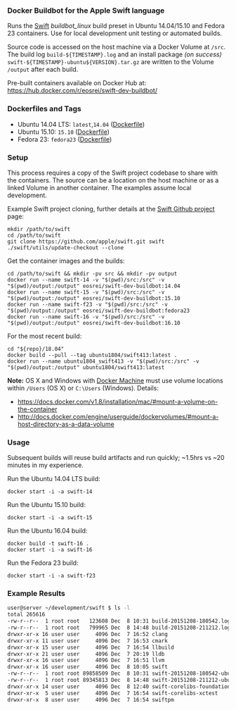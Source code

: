### Docker Buildbot for the Apple Swift language

Runs the [Swift](https://swift.org/) *buildbot_linux* build preset in Ubuntu 14.04/15.10 and Fedora 23 containers. Use for local development unit testing or automated builds.

Source code is accessed on the host machine via a Docker Volume at `/src`. The build log `build-${TIMESTAMP}.log` and an install package *(on success)* `swift-${TIMESTAMP}-ubuntu${VERSION}.tar.gz` are written to the Volume `/output` after each build.

Pre-built containers available on Docker Hub at: https://hub.docker.com/r/eosrei/swift-dev-buildbot/

### Dockerfiles and Tags

* Ubuntu 14.04 LTS: `latest`,`14.04` ([Dockerfile](https://github.com/eosrei/docker-swift-dev-buildbot/blob/master/14.04/Dockerfile))
* Ubuntu 15.10: `15.10` ([Dockerfile](https://github.com/eosrei/docker-swift-dev-buildbot/blob/master/15.10/Dockerfile))
* Fedora 23: `fedora23` ([Dockerfile](https://github.com/eosrei/docker-swift-dev-buildbot/blob/master/fedora/23/Dockerfile))

### Setup

This process requires a copy of the Swift project codebase to share with the containers. The source can be a location on the host machine or as a linked Volume in another container. The examples assume local development.

Example Swift project cloning, further details at the [Swift Github project](https://github.com/apple/swift) page:
```
mkdir /path/to/swift
cd /path/to/swift
git clone https://github.com/apple/swift.git swift
./swift/utils/update-checkout --clone
```

Get the container images and the builds:
```
cd /path/to/swift && mkdir -pv src && mkdir -pv output
docker run --name swift-14 -v "$(pwd)/src:/src" -v "$(pwd)/output:/output" eosrei/swift-dev-buildbot:14.04
docker run --name swift-15 -v "$(pwd)/src:/src" -v "$(pwd)/output:/output" eosrei/swift-dev-buildbot:15.10
docker run --name swift-f23 -v "$(pwd)/src:/src" -v "$(pwd)/output:/output" eosrei/swift-dev-buildbot:fedora23
docker run --name swift-16 -v "$(pwd)/src:/src" -v "$(pwd)/output:/output" eosrei/swift-dev-buildbot:16.10
```

For the most recent build:
```
cd "${repo}/18.04"
docker build --pull --tag ubuntu1804/swift413:latest .
docker run --name ubuntu1804_swift413 -v "$(pwd)/src:/src" -v "$(pwd)/output:/output" ubuntu1804/swift413:latest
```

**Note:** OS X and Windows with [Docker Machine](https://docs.docker.com/machine/) must use volume locations within `/Users` (OS X) or `C:\Users` (Windows). Details:
* https://docs.docker.com/v1.8/installation/mac/#mount-a-volume-on-the-container
* http://docs.docker.com/engine/userguide/dockervolumes/#mount-a-host-directory-as-a-data-volume

### Usage

Subsequent builds will reuse build artifacts and run quickly; ~1.5hrs vs
~20 minutes in my experience.

Run the Ubuntu 14.04 LTS build:
```
docker start -i -a swift-14
```

Run the Ubuntu 15.10 build:
```
docker start -i -a swift-15
```

Run the Ubuntu 16.04 build:
```
docker build -t swift-16 .
docker start -i -a swift-16
```

Run the Fedora 23 build:
```
docker start -i -a swift-f23
```

### Example Results

```bash
user@server ~/development/swift $ ls -l
total 265616
-rw-r--r--  1 root root   123608 Dec  8 10:31 build-20151208-180542.log
-rw-r--r--  1 root root   799965 Dec  8 14:48 build-20151208-211212.log
drwxr-xr-x 16 user user     4096 Dec  7 16:52 clang
drwxr-xr-x 11 user user     4096 Dec  7 16:53 cmark
drwxr-xr-x 15 user user     4096 Dec  7 16:54 llbuild
drwxr-xr-x 21 user user     4096 Dec  7 20:19 lldb
drwxr-xr-x 16 user user     4096 Dec  7 16:51 llvm
drwxr-xr-x 16 user user     4096 Dec  8 10:05 swift
-rw-r--r--  1 root root 89858509 Dec  8 10:31 swift-20151208-180542-ubuntu14.04.tar.gz
-rw-r--r--  1 root root 89345813 Dec  8 14:48 swift-20151208-211212-ubuntu15.10.tar.gz
drwxr-xr-x 14 user user     4096 Dec  8 12:40 swift-corelibs-foundation
drwxr-xr-x  5 user user     4096 Dec  7 16:54 swift-corelibs-xctest
drwxr-xr-x  8 user user     4096 Dec  7 16:54 swiftpm
```
